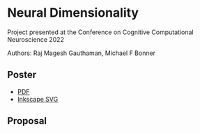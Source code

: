 # Neural Dimensionality

Project presented at the Conference on Cognitive Computational Neuroscience 2022

Authors: Raj Magesh Gauthaman, Michael F Bonner

## Poster

- [PDF](https://github.com/raj-magesh/ccn-2022/poster/poster.pdf)
- [Inkscape SVG](https://github.com/raj-magesh/ccn-2022/poster/poster.svg)

## Proposal


